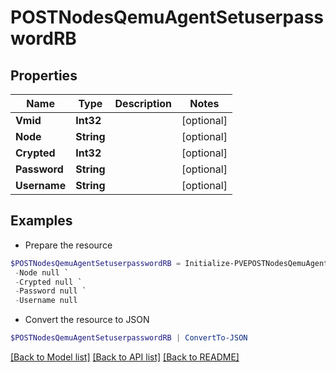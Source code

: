 # POSTNodesQemuAgentSetuserpasswordRB
## Properties

Name | Type | Description | Notes
------------ | ------------- | ------------- | -------------
**Vmid** | **Int32** |  | [optional] 
**Node** | **String** |  | [optional] 
**Crypted** | **Int32** |  | [optional] 
**Password** | **String** |  | [optional] 
**Username** | **String** |  | [optional] 

## Examples

- Prepare the resource
```powershell
$POSTNodesQemuAgentSetuserpasswordRB = Initialize-PVEPOSTNodesQemuAgentSetuserpasswordRB  -Vmid null `
 -Node null `
 -Crypted null `
 -Password null `
 -Username null
```

- Convert the resource to JSON
```powershell
$POSTNodesQemuAgentSetuserpasswordRB | ConvertTo-JSON
```

[[Back to Model list]](../README.md#documentation-for-models) [[Back to API list]](../README.md#documentation-for-api-endpoints) [[Back to README]](../README.md)

